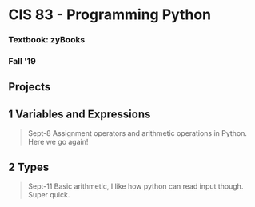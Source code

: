 # CIS 83 - Programming Python

### Textbook: zyBooks
### Fall '19

## Projects

## 1 Variables and Expressions
>Sept-8 Assignment operators and arithmetic operations in Python. Here we go again!
## 2 Types
>Sept-11 Basic arithmetic, I like how python can read input though. Super quick.
